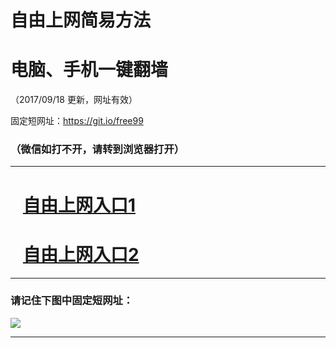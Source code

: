 ﻿# 自由上网简易方法

# 电脑、手机一键翻墙

（2017/09/18 更新，网址有效）

固定短网址：https://git.io/free99

### （微信如打不开，请转到浏览器打开）


***





# &nbsp;&nbsp; <a href="http://ft1788717730.fwq-tz1005.info/fwqtz01.html?t=091800132595 " target="_blank">自由上网入口1</a>
# &nbsp;&nbsp; <a href="http://ft1765931375.fwq-tz1006.info/fwqtz02.html?t=091800126984 " target="_blank">自由上网入口2</a>
***

### 请记住下图中固定短网址：

<img src="https://s3-us-west-2.amazonaws.com/fwq-1001/yjfq-20170905okok.png" /> 


***

